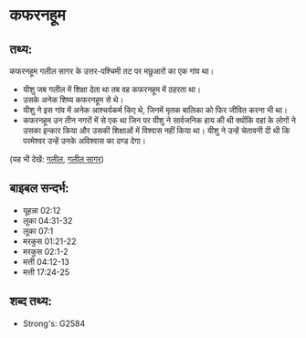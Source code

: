 # कफरनहूम #

## तथ्य: ##

कफरनहूम गलील सागर के उत्तर-पश्चिमी तट पर मछुआरों का एक गांव था।

* यीशु जब गलील में शिक्षा देता था तब वह कफरनहूम में ठहरता था।
* उसके अनेक शिष्य कफरनहूम से थे।
* यीशु ने इस गांव में अनेक आश्चर्यकर्म किए थे, जिनमें मृतक बालिका को फिर जीवित करना भी था।
* कफरनहूम उन तीन नगरों में से एक था जिन पर यीशु ने सार्वजनिक हाय की थी क्योंकि वहां के लोगों ने उसका इन्कार किया और उसकी शिक्षाओं में विश्वास नहीं किया था। यीशु ने उन्हें चेतावनी दी थी कि परमेश्वर उन्हें उनके अविश्वास का दण्ड देगा।

(यह भी देखें: [गलील](../galilee.md), [गलील सागर](../seaofgalilee.md))

## बाइबल सन्दर्भ: ##

* यूहन्ना 02:12
* लूका 04:31-32
* लूका 07:1
* मरकुस 01:21-22
* मरकुस 02:1-2
* मत्ती 04:12-13
* मत्ती 17:24-25

## शब्द तथ्य: ##

* Strong's: G2584
